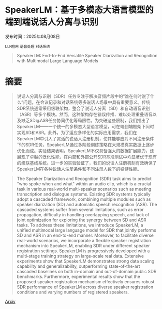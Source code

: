 # SpeakerLM：基于多模态大语言模型的端到端说话人分离与识别

发布时间：2025年08月08日

`LLM应用` `语音处理` `对话系统`

> SpeakerLM: End-to-End Versatile Speaker Diarization and Recognition with Multimodal Large Language Models

# 摘要

> 说话人分离与识别（SDR）任务专注于解决音频片段中的“谁在何时说了什么”问题，在会议记录和对话系统等多说话人场景中具有重要意义。传统SDR系统通常采用级联架构，整合了说话人分离（SD）和自动语音识别（ASR）等多个模块。然而，这种架构存在错误传播、难以处理重叠语音以及缺乏SD与ASR任务协同优化等局限性。为突破这些限制，我们推出了SpeakerLM——一个统一的多模态大型语言模型，可在端到端框架下同时实现SD和ASR。此外，为了适应多样化的实际应用需求，我们在SpeakerLM中引入了灵活的说话人注册机制，使其能够应对不同注册条件下的SDR任务。SpeakerLM通过多阶段训练策略在大规模真实数据上逐步优化而成。实验结果表明，SpeakerLM不仅具备强大的数据扩展能力，还展现了卓越的泛化性能，在内部和外部公开SDR基准测试中均显著优于现有的级联基线系统。进一步的实验验证了，我们的说话人注册机制有效确保了SpeakerLM在各种说话人注册条件和不同注册人数下的稳健性能。

> The Speaker Diarization and Recognition (SDR) task aims to predict "who spoke when and what" within an audio clip, which is a crucial task in various real-world multi-speaker scenarios such as meeting transcription and dialogue systems. Existing SDR systems typically adopt a cascaded framework, combining multiple modules such as speaker diarization (SD) and automatic speech recognition (ASR). The cascaded systems suffer from several limitations, such as error propagation, difficulty in handling overlapping speech, and lack of joint optimization for exploring the synergy between SD and ASR tasks. To address these limitations, we introduce SpeakerLM, a unified multimodal large language model for SDR that jointly performs SD and ASR in an end-to-end manner. Moreover, to facilitate diverse real-world scenarios, we incorporate a flexible speaker registration mechanism into SpeakerLM, enabling SDR under different speaker registration settings. SpeakerLM is progressively developed with a multi-stage training strategy on large-scale real data. Extensive experiments show that SpeakerLM demonstrates strong data scaling capability and generalizability, outperforming state-of-the-art cascaded baselines on both in-domain and out-of-domain public SDR benchmarks. Furthermore, experimental results show that the proposed speaker registration mechanism effectively ensures robust SDR performance of SpeakerLM across diverse speaker registration conditions and varying numbers of registered speakers.

[Arxiv](https://arxiv.org/abs/2508.06372)
